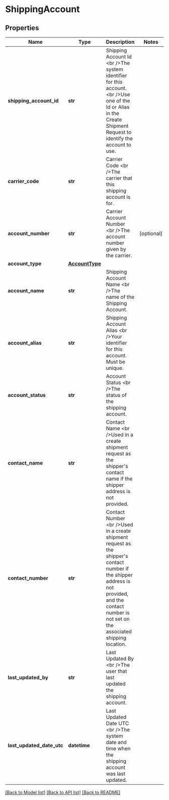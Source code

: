 # ShippingAccount

## Properties
Name | Type | Description | Notes
------------ | ------------- | ------------- | -------------
**shipping_account_id** | **str** | Shipping Account Id &lt;br /&gt;The system identifier for this account. &lt;br /&gt;Use one of the Id or Alias in the Create Shipment Request to identify the account to use. | 
**carrier_code** | **str** | Carrier Code &lt;br /&gt;The carrier that this shipping account is for. | 
**account_number** | **str** | Carrier Account Number &lt;br /&gt;The account number given by the carrier. | [optional] 
**account_type** | [**AccountType**](AccountType.md) |  | 
**account_name** | **str** | Shipping Account Name &lt;br /&gt;The name of the Shipping Account. | 
**account_alias** | **str** | Shipping Account Alias &lt;br /&gt;Your identifier for this account. Must be unique. | 
**account_status** | **str** | Account Status &lt;br /&gt;The status of the shipping account. | 
**contact_name** | **str** | Contact Name &lt;br /&gt;Used in a create shipment request as the shipper&#x27;s contact name if the shipper address is not provided. | 
**contact_number** | **str** | Contact Number &lt;br /&gt;Used in a create shipment request as the shipper&#x27;s contact number if the shipper address is not provided, and the contact number is not set on the associated shipping location. | 
**last_updated_by** | **str** | Last Updated By &lt;br /&gt;The user that last updated the shipping account. | 
**last_updated_date_utc** | **datetime** | Last Updated Date UTC &lt;br /&gt;The system date and time when the shipping account was last updated. | 

[[Back to Model list]](../README.md#documentation-for-models) [[Back to API list]](../README.md#documentation-for-api-endpoints) [[Back to README]](../README.md)

